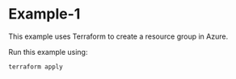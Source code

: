 # Example-1

This example uses Terraform to create a resource group in Azure.

Run this example using:

```bash
terraform apply
```